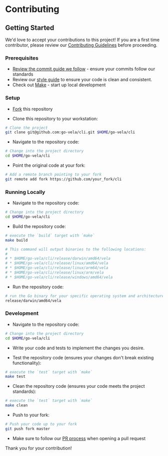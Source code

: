 # Contributing

## Getting Started

We'd love to accept your contributions to this project! If you are a first time contributor, please review our [Contributing Guidelines](https://go-vela.github.io/docs/community/contributing_guidelines/) before proceeding.

### Prerequisites

* [Review the commit guide we follow](https://chris.beams.io/posts/git-commit/#seven-rules) - ensure your commits follow our standards
* Review our [style guide](https://go-vela.github.io/docs/community/contributing_guidelines/#style-guide) to ensure your code is clean and consistent.
* Check out [Make](https://www.gnu.org/software/make/) - start up local development

### Setup

* [Fork](/fork) this repository

* Clone this repository to your workstation:

```bash
# Clone the project
git clone git@github.com:go-vela/cli.git $HOME/go-vela/cli
```

* Navigate to the repository code:

```bash
# Change into the project directory
cd $HOME/go-vela/cli
```

* Point the original code at your fork:

```bash
# Add a remote branch pointing to your fork
git remote add fork https://github.com/your_fork/cli
```

### Running Locally

* Navigate to the repository code:

```bash
# Change into the project directory
cd $HOME/go-vela/cli
```

* Build the repository code:

```bash
# execute the `build` target with `make`
make build

# This command will output binaries to the following locations:
#
# * $HOME/go-vela/cli/release/darwin/amd64/vela
# * $HOME/go-vela/cli/release/linux/amd64/vela
# * $HOME/go-vela/cli/release/linux/arm64/vela
# * $HOME/go-vela/cli/release/linux/arm/vela
# * $HOME/go-vela/cli/release/windows/amd64/vela
```

* Run the repository code:

```bash
# run the Go binary for your specific operating system and architecture
release/darwin/amd64/vela
```

### Development

* Navigate to the repository code:

```bash
# Change into the project directory
cd $HOME/go-vela/cli
```

* Write your code and tests to implement the changes you desire.
 
* Test the repository code (ensures your changes don't break existing functionality):

```bash
# execute the `test` target with `make`
make test
```

* Clean the repository code (ensures your code meets the project standards):

```bash
# execute the `test` target with `make`
make clean
```

* Push to your fork:

```bash
# Push your code up to your fork
git push fork master
```

* Make sure to follow our [PR process](https://go-vela.github.io/docs/community/contributing_guidelines/#development-workflow) when opening a pull request


Thank you for your contribution!
